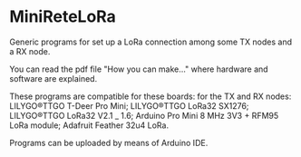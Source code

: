 # MiniReteLoRa
Generic programs for set up a LoRa connection among some TX nodes and a RX node. 

You can read the pdf file "How you can make…"  where hardware and software are explained. 

These programs are compatible for these boards: 
for the TX and RX nodes: 
LILYGO®TTGO T-Deer Pro Mini;
LILYGO®TTGO LoRa32 SX1276;
LILYGO®TTGO LoRa32 V2.1 _ 1.6;
Arduino Pro Mini 8 MHz 3V3 + RFM95 LoRa module; Adafruit Feather 32u4 LoRa. 

Programs can be uploaded by means of Arduino IDE.
